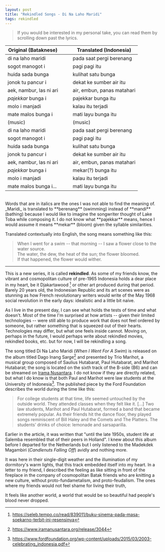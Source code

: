 ```yaml
---
layout: post
title: "Rekindled Songs - Di Na Laho Maridi"
tags: rekindled
---
```


> If you would be interested in my personal take, you can read them by scrolling down past the lyrics.

|Original (Bataknese)|||Translated (Indonesia)|
|---|---|---|---|
di na laho maridi |||pada saat pergi berenang 
sogot manogot i |||pagi pagi itu
huida sada bunga|||kulihat satu bunga
jonok tu pancur i |||dekat ke sumber air itu
aek, nambur, las ni ari|||air, embun, panas matahari
*pajekkar* bunga i |||pajekkar bunga itu
molo i manjadi |||kalau itu terjadi 
mate malos bunga i |||mati layu bunga itu
|(music)|||(music)
di na laho maridi |||pada saat pergi berenang 
sogot manogot i |||pagi pagi itu 
huida sada bunga|||kulihat satu bunga
jonok tu pancur i |||dekat ke sumber air itu 
aek, nambur, las ni ari|||air, embun, panas matahari
*pajekkar* bunga i ||| mekar(?) bunga itu
molo i manjadi |||kalau itu terjadi 
mate malos bunga i... |||mati layu bunga itu

<br>
Words that are in italics are the ones I was not able to find the meaning of. _Maridi_ is translated to **berenang** (swimming) instead of **mandi** (bathing) because I would like to imagine the songwriter thought of Lake Toba while composing it. I do not know what **pajekkar** means, hence I would assume it means **mekar** (bloom) given the syllable similarities.

Translated contextually into English, the song means something like this:

> When I went for a swim -- that morning -- I saw a flower close to the water source.<br>
> The water, the dew, the heat of the sun; the flower bloomed.<br>
> If that happened, the flower would wither.

---


This is a new series, it is called **rekindled**. As some of my friends know, the vibrant and cosmopolitan culture of pre-1965 Indonesia holds a dear place in my heart, be it Djakartawood [^1] or other art produced during that period. Barely 20 years old, the Indonesian Republic and its art scenes were as stunning as how French revolutionary writers would write of the May 1968 social revolution in the early days: idealistic and a little bit naive.

As I live in the present day, I can see what holds the tests of time and what doesn't. Most of the time I'm surprised at how artists -- given their limited technologies -- were still able to produce work that does not feel ordered by someone, but rather something that is squeezed out of their hearts. Technologies may differ, but what one feels inside cannot. Moving on, perhaps in the future, I would perhaps write about rekindled movies, rekindled books, etc. but for now, I will be rekindling a song.

The song titled Di Na Laho Maridi (_When I Went For A Swim_) is released on the album titled Dago Inang Sarge[^2] and presented by Trio Marihot, a musical group composed of Saulius Hutabarat, Paul Hutabarat, and Marihot Hutabarat; the song is located on the sixth track of the B-side (B6) and can be streamed on [Irama Nusantara](https://www.iramanusantara.org/release/3044). I do not know if they are directly related, but what I do know is that both Paul and Marihot were law students at the University of Indonesia[^3]. The published piece by the Ford Foundation describes the world during the time like this:

> For college students at that time, life seemed untouched by the outside world. They attended classes when they felt like it. [...] Two law students, Marihot and Paul Hutabarat, formed a band that became extremely popular. As their friends hit the dance floor, they played songs reminiscent of Bill Haley and the Comets and The Platters. The students’ drinks of choice: lemonade and sarsaparilla.

Earlier in the article, it was written that "until the late 1950s, student life at Salemba resembled that of their peers in Holland". I knew about this album before I departed for the Netherlands but I only listened to the Madekdek Magambiri (_Candlenuts Falling Off_) avidly and nothing more.

It was here in their single-digit weather and the illumination of my dormitory's warm lights, that this track embedded itself into my heart. In a letter to my friend, I described the feeling as like sitting in front of the fireplace in the company of cosmopolitan Batak friends who are knitting a new culture, without proto-fundametalism, and proto-feudalism. The ones where my friends would not feel shame for living their truth,

It feels like another world, a world that would be so beautiful had people's blood never dropped.

[^1]: https://seleb.tempo.co/read/839011/buku-sinema-pada-masa-soekarno-terbit-ini-resensinya
[^2]: https://www.iramanusantara.org/release/3044
[^3]: https://www.fordfoundation.org/wp-content/uploads/2015/03/2003-celebrating_indonesia.pdf
